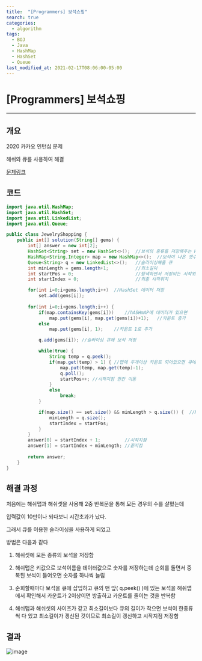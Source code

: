 ```yaml
---
title:  "[Programmers] 보석쇼핑"
search: true
categories: 
  - algorithm
tags:
  - BOJ
  - Java
  - HashMap
  - HashSet
  - Queue
last_modified_at: 2021-02-17T08:06:00-05:00
---
```


# [Programmers] 보석쇼핑
---

## 개요

2020 카카오 인턴십 문제

해쉬와 큐를 사용하여 해결

[문제링크](https://programmers.co.kr/learn/courses/30/lessons/67258)

## 코드

```java
import java.util.HashMap;
import java.util.HashSet;
import java.util.LinkedList;
import java.util.Queue;

public class JewelryShopping {
    public int[] solution(String[] gems) {
        int[] answer = new int[2];
        HashSet<String> set = new HashSet<>();  //보석의 종류를 저장해주는 HashSet
        HashMap<String,Integer> map = new HashMap<>();  //보석이 나온 갯수 카운트해주는 HashMap
        Queue<String> q = new LinkedList<>();   //슬라이싱해줄 큐
        int minLength = gems.length+1;          //최소길이
        int startPos = 0;                       //탐색하면서 저장되는 시작위치
        int startIndex = 0;                     //최종 시작위치

        for(int i=0;i<gems.length;i++)  //HashSet 데이터 저장 
            set.add(gems[i]);
        
        for(int i=0;i<gems.length;i++) {
            if(map.containsKey(gems[i]))    //hASHmAP에 데이터가 있으면
                map.put(gems[i], map.get(gems[i])+1);   //카운트 증가
            else
                map.put(gems[i], 1);    //카운트 1로 추가

            q.add(gems[i]); //슬라이싱 큐에 보석 저장

            while(true) {
                String temp = q.peek();
                if(map.get(temp) > 1) { //맵에 두개이상 카운트 되어있으면 큐에서 방출
                    map.put(temp, map.get(temp)-1);
                    q.poll();
                    startPos++; //시작지점 한칸 이동
                }
                else
                    break;
            }

            if(map.size() == set.size() && minLength > q.size()) {  //HashMap과 HashSet에 저장된 사이즈 같으면 보석이 다들어있음
                minLength = q.size();
                startIndex = startPos;
            }
        }
        answer[0] = startIndex + 1;         //시작지점
        answer[1] = startIndex + minLength; //끝지점
        
        return answer;
    }
}
```

## 해결 과정

처음에는 해쉬맵과 해쉬셋을 사용해 2중 반복문을 통해 모든 경우의 수를 살폈는데

입력값이 10만이나 되다보니 시간초과가 났다.

그래서 큐를 이용한 슬라이싱을 사용하게 되었고

방법은 다음과 같다

1. 해쉬셋에 모든 종류의 보석을 저장함

2. 해쉬맵은 키값으로 보석이름을 데이터값으로 숫자를 저장하는데 순회를 돌면서 중복된 보석이 들어오면 숫자를 하나씩 늘림

3. 순회할때마다 보석을 큐에 삽입하고 큐의 맨 앞( q.peek() )에 있는 보석을 해쉬맵에서 확인해서 카운트가 2이상이면 방출하고 카운트를 줄이는 것을 반복함

4. 해쉬맵과 해쉬셋의 사이즈가 같고 최소길이보다 큐의 길이가 작으면 보석이 한종류씩 다 있고 최소길이가 갱신된 것이므로 최소길이 갱신하고 시작지점 저장함

## 결과

![image](https://user-images.githubusercontent.com/47655983/103510736-24df8500-4ea9-11eb-9db8-a7f979a940d5.png)